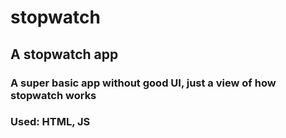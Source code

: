 # stopwatch
## A stopwatch app

### A super basic app without good UI, just a view of how stopwatch works
### Used: HTML, JS
